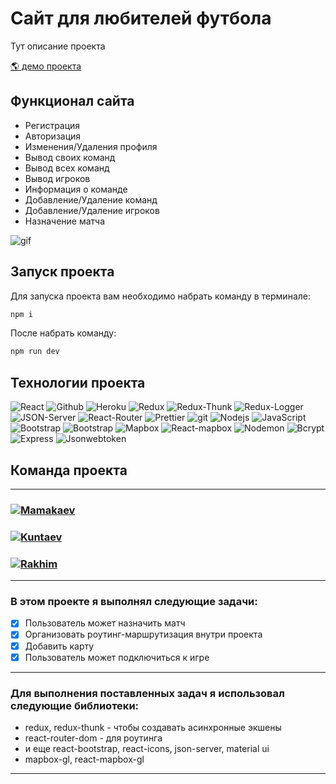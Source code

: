 # Сайт для любителей футбола

<p>Тут описание проекта</p>

<p><a href="/" target="_blank">🌎 демо проекта</a></p>

## Функционал сайта

- Регистрация
- Авторизация
- Изменения/Удаления профиля
- Вывод своих команд
- Вывод всех команд
- Вывод игроков
- Информация о команде
- Добавление/Удаление команд
- Добавление/Удаление игроков
- Назначение матча

![gif](https://github.com/MamakaevRakhim/project-football/blob/Rakhim/client/main.gif)

## Запуск проекта

Для запуска проекта вам необходимо набрать команду в терминале:

```javascript
npm i
```

После набрать команду:

```javascript
npm run dev
```

## Технологии проекта

<p>
  <img alt="React" src="https://img.shields.io/badge/-React-45b8d8?style=for-the-badge&logo=react&logoColor=white" />
  <img alt="Github" src="https://img.shields.io/badge/-Github-black?style=for-the-badge&logo=github&logoColor=white" />
  <img alt="Heroku" src="https://img.shields.io/badge/-Heroku-764ABC?style=for-the-badge&logo=heroku&logoColor=white" />
  <img alt="Redux" src="https://img.shields.io/badge/-Redux-430098?style=for-the-badge&logo=redux&logoColor=white" />
  <img alt="Redux-Thunk" src="https://img.shields.io/badge/-Redux_Thunk-white?style=for-the-badge&logo=Redux&logoColor=430098" />
  <img alt="Redux-Logger" src="https://img.shields.io/badge/-Redux_Logger-430098?style=for-the-badge&logo=Redux&logoColor=white" />
  <img alt="JSON-Server" src="https://img.shields.io/badge/-JSON_Server-white?style=for-the-badge&logo=JSON&logoColor=black" />
  <img alt="React-Router" src="https://img.shields.io/badge/-React_Router-black?style=for-the-badge&logo=react-router&logoColor=orange" />
  <img alt="Prettier" src="https://img.shields.io/badge/-Prettier-grey?style=for-the-badge&logo=Prettier&logoColor=orange" />
  <img alt="git" src="https://img.shields.io/badge/-Git-F05032?style=for-the-badge&logo=git&logoColor=white" />
  <img alt="Nodejs" src="https://img.shields.io/badge/-Nodejs-43853d?style=for-the-badge&logo=Node.js&logoColor=white" />
  <img alt="JavaScript" src="https://img.shields.io/badge/-JavaScript-yellow?style=for-the-badge&logo=JavaScript&logoColor=white" />
  <img alt="Bootstrap" src="https://img.shields.io/badge/-Bootstrap-430098?style=for-the-badge&logo=bootstrap&logoColor=white" />
  <img alt="Bootstrap" src="https://img.shields.io/badge/-Material UI-007fff?style=for-the-badge&logo=material ui&logoColor=white" />
  <img alt="Mapbox" src="https://img.shields.io/badge/-Mapbox GL-fff?style=for-the-badge&logo=mapbox&logoColor=007fff" />
  <img alt="React-mapbox" src="https://img.shields.io/badge/-React mapbox GL-45b8d8?style=for-the-badge&logo=react&logoColor=white" />
  <img alt="Nodemon" src="https://img.shields.io/badge/-Nodemon-76d04b?style=for-the-badge&logo=nodemon&logoColor=4f4d3f" />
  <img alt="Bcrypt" src="https://img.shields.io/badge/-Bcrypt-orange?style=for-the-badge&logo=bcrypt&logoColor=4f4d3f" />
  <img alt="Express" src="https://img.shields.io/badge/-express-76d04b?style=for-the-badge&logo=express&logoColor=fff" />
  <img alt="Jsonwebtoken" src="https://img.shields.io/badge/-jsonwebtoken-darkblue?style=for-the-badge&logo=json&logoColor=fff" />
</p>

## Команда проекта

---

<h3>
  <a href="https://github.com/MamakaevRakhim">
    <img alt="Mamakaev" src="https://img.shields.io/badge/-Rakhim_Mamakev-black?style=for-the-badge&logo=github&logoColor=white" />
  </a>
</h3>

<h3>
  <a href="https://github.com/Kuntaev">
    <img alt="Kuntaev" src="https://img.shields.io/badge/-Magomed_Kuntav-black?style=for-the-badge&logo=github&logoColor=white" />
  </a>
</h3>

<h3>
  <a href="https://github.com/Khatciev">
    <img alt="Rakhim" src="https://img.shields.io/badge/-Rakhim_Khatciev-black?style=for-the-badge&logo=github&logoColor=white" />
  </a>
</h3>

---

### В этом проекте я выполнял следующие задачи:

- [x] Пользователь может назначить матч
- [x] Организовать роутинг-маршрутизация внутри проекта
- [x] Добавить карту
- [x] Пользователь может подключиться к игре

---

### Для выполнения поставленных задач я использовал следующие библиотеки:

- redux, redux-thunk - чтобы создавать асинхронные экшены
- react-router-dom - для роутинга
- и еще react-bootstrap, react-icons, json-server, material ui
- mapbox-gl, react-mapbox-gl

---